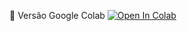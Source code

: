 📕 Versão Google Colab [![Open In Colab](https://colab.research.google.com/assets/colab-badge.svg)](https://colab.research.google.com/github/binhojulix/portfolio/blob/master/dados/machinelearning/pandas-entrada-saida-de-dados-main/pands-entrada-saida.ipynb)
